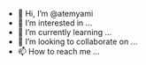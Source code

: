 - 👋 Hi, I’m @atemyami
- 👀 I’m interested in ...
- 🌱 I’m currently learning ...
- 💞️ I’m looking to collaborate on ...
- 📫 How to reach me ...

<!---
atemyami/atemyami is a ✨ special ✨ repository because its `README.md` (this file) appears on your GitHub profile.
You can click the Preview link to take a look at your changes.
--->
